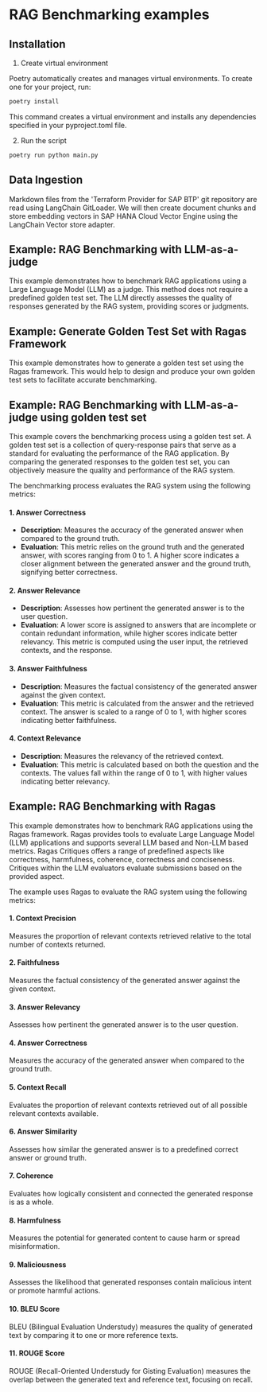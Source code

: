 # RAG Benchmarking examples

## Installation
1. Create virtual environment

Poetry automatically creates and manages virtual environments. To create one for your project, run:

```sh
poetry install
```

This command creates a virtual environment and installs any dependencies specified in your pyproject.toml file.


2. Run the script

```sh
poetry run python main.py
```

## Data Ingestion

Markdown files from the 'Terraform Provider for SAP BTP' git repository are read using LangChain GitLoader.
We will then create document chunks and store embedding vectors in SAP HANA Cloud Vector Engine using the LangChain Vector store adapter.

## Example: RAG Benchmarking with LLM-as-a-judge

This example demonstrates how to benchmark RAG applications using a Large Language Model (LLM) as a judge. This method does not require a predefined golden test set. The LLM directly assesses the quality of responses generated by the RAG system, providing scores or judgments.

## Example: Generate Golden Test Set with Ragas Framework

This example demonstrates how to generate a golden test set using the Ragas framework. This would help to design and produce your own golden test sets to facilitate accurate benchmarking.

## Example: RAG Benchmarking with LLM-as-a-judge using golden test set

This example covers the benchmarking process using a golden test set. A golden test set is a collection of query-response pairs that serve as a standard for evaluating the performance of the RAG application. By comparing the generated responses to the golden test set, you can objectively measure the quality and performance of the RAG system.

The benchmarking process evaluates the RAG system using the following metrics:

#### 1. Answer Correctness
- **Description**: Measures the accuracy of the generated answer when compared to the ground truth.
- **Evaluation**: This metric relies on the ground truth and the generated answer, with scores ranging from 0 to 1. A higher score indicates a closer alignment between the generated answer and the ground truth, signifying better correctness.

#### 2. Answer Relevance
- **Description**: Assesses how pertinent the generated answer is to the user question.
- **Evaluation**: A lower score is assigned to answers that are incomplete or contain redundant information, while higher scores indicate better relevancy. This metric is computed using the user input, the retrieved contexts, and the response.

#### 3. Answer Faithfulness
- **Description**: Measures the factual consistency of the generated answer against the given context.
- **Evaluation**: This metric is calculated from the answer and the retrieved context. The answer is scaled to a range of 0 to 1, with higher scores indicating better faithfulness.

#### 4. Context Relevance
- **Description**: Measures the relevancy of the retrieved context.
- **Evaluation**: This metric is calculated based on both the question and the contexts. The values fall within the range of 0 to 1, with higher values indicating better relevancy.

## Example: RAG Benchmarking with Ragas

This example demonstrates how to benchmark RAG applications using the Ragas framework. 
Ragas provides tools to evaluate Large Language Model (LLM) applications and supports several LLM based and Non-LLM based metrics. Ragas Critiques offers a range of predefined aspects like correctness, harmfulness, coherence, correctness and conciseness. Critiques within the LLM evaluators evaluate submissions based on the provided aspect.

The example uses Ragas to evaluate the RAG system using the following metrics:

#### 1. Context Precision
Measures the proportion of relevant contexts retrieved relative to the total number of contexts returned.

#### 2. Faithfulness
Measures the factual consistency of the generated answer against the given context.

#### 3. Answer Relevancy
Assesses how pertinent the generated answer is to the user question.

#### 4. Answer Correctness
Measures the accuracy of the generated answer when compared to the ground truth.

#### 5. Context Recall
Evaluates the proportion of relevant contexts retrieved out of all possible relevant contexts available.

#### 6. Answer Similarity
Assesses how similar the generated answer is to a predefined correct answer or ground truth.

#### 7. Coherence
Evaluates how logically consistent and connected the generated response is as a whole.

#### 8. Harmfulness
Measures the potential for generated content to cause harm or spread misinformation.

#### 9. Maliciousness
Assesses the likelihood that generated responses contain malicious intent or promote harmful actions.

#### 10. BLEU Score
BLEU (Bilingual Evaluation Understudy) measures the quality of generated text by comparing it to one or more reference texts.

#### 11. ROUGE Score
ROUGE (Recall-Oriented Understudy for Gisting Evaluation) measures the overlap between the generated text and reference text, focusing on recall.